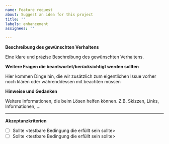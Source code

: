 ```yaml
---
name: Feature request
about: Suggest an idea for this project
title: ''
labels: enhancement
assignees: ''

---
```


**Beschreibung des gewünschten Verhaltens**

Eine klare und präzise Beschreibung des gewünschten Verhaltens.

**Weitere Fragen die beantwortet/berücksichtigt werden sollten**

Hier kommen Dinge hin, die wir zusätzlich zum eigentlichen Issue vorher noch klären oder währenddessen mit beachten müssen

**Hinweise und Gedanken**

Weitere Informationen, die beim Lösen helfen können. Z.B. Skizzen, Links, Informationen, ...

---

**Akzeptanzkriterien**

-[ ] Sollte <testbare Bedingung die erfüllt sein sollte>
-[ ] Sollte <testbare Bedingung die erfüllt sein sollte>
